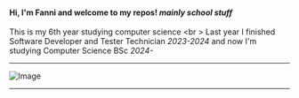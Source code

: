 #### Hi, I'm Fanni and welcome to my repos! *mainly school stuff*

This is my 6th year studying computer science <br \>
Last year I finished Software Developer and Tester Technician *2023-2024* and now I'm studying Computer Science BSc *2024-*

---

![Image](https://1.bp.blogspot.com/-gusU6K12Cx8/X5di-_6i58I/AAAAAABHl8E/Ycc3YKUHPcA6ziFoghmQRclR31VNZvN0QCLcBGAsYHQ/s370/AS0007417_10.gif)

---
